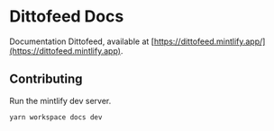 # Dittofeed Docs

Documentation Dittofeed, available at [https://dittofeed.mintlify.app/](https://dittofeed.mintlify.app).

## Contributing

Run the mintlify dev server.

```bash
yarn workspace docs dev
```
